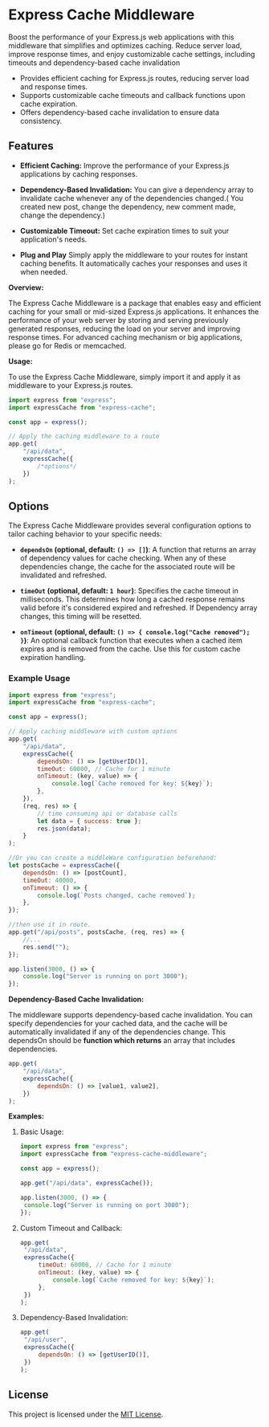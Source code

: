 # Express Cache Middleware

Boost the performance of your Express.js web applications with this middleware that simplifies and optimizes caching. Reduce server load, improve response times, and enjoy customizable cache settings, including timeouts and dependency-based cache invalidation

- Provides efficient caching for Express.js routes, reducing server load and response times.
- Supports customizable cache timeouts and callback functions upon cache expiration.
- Offers dependency-based cache invalidation to ensure data consistency.

## Features

- **Efficient Caching:** Improve the performance of your Express.js applications by caching responses.

- **Dependency-Based Invalidation:** You can give a dependency array to invalidate cache whenever any of the dependencies changed.( You created new post, change the dependency, new comment made, change the dependency.)

- **Customizable Timeout:** Set cache expiration times to suit your application's needs.

- **Plug and Play** Simply apply the middleware to your routes for instant caching benefits. It automatically caches your responses and uses it when needed.

**Overview:**

The Express Cache Middleware is a package that enables easy and efficient caching for your small or mid-sized Express.js applications. It enhances the performance of your web server by storing and serving previously generated responses, reducing the load on your server and improving response times. For advanced caching mechanism or big applications, please go for Redis or memcached.

**Usage:**

To use the Express Cache Middleware, simply import it and apply it as middleware to your Express.js routes.

```javascript
import express from "express";
import expressCache from "express-cache";

const app = express();

// Apply the caching middleware to a route
app.get(
	"/api/data",
	expressCache({
		/*options*/
	})
);
```

## Options

The Express Cache Middleware provides several configuration options to tailor caching behavior to your specific needs:

- **`dependsOn` (optional, default: `() => []`)**: A function that returns an array of dependency values for cache checking. When any of these dependencies change, the cache for the associated route will be invalidated and refreshed.

- **`timeOut` (optional, default: `1 hour`)**: Specifies the cache timeout in milliseconds. This determines how long a cached response remains valid before it's considered expired and refreshed. If Dependency array changes, this timing will be resetted.

- **`onTimeout` (optional, default: `() => { console.log("Cache removed"); }`)**: An optional callback function that executes when a cached item expires and is removed from the cache. Use this for custom cache expiration handling.

### Example Usage

```javascript
import express from "express";
import expressCache from "express-cache";

const app = express();

// Apply caching middleware with custom options
app.get(
	"/api/data",
	expressCache({
		dependsOn: () => [getUserID()],
		timeOut: 60000, // Cache for 1 minute
		onTimeout: (key, value) => {
			console.log(`Cache removed for key: ${key}`);
		},
	}),
	(req, res) => {
		// time consuming api or database calls
		let data = { success: true };
		res.json(data);
	}
);

//Or you can create a middleWare configuration beforehand:
let postsCache = expressCache({
	dependsOn: () => [postCount],
	timeOut: 40000,
	onTimeout: () => {
		console.log(`Posts changed, cache removed`);
	},
});

//then use it in route.
app.get("/api/posts", postsCache, (req, res) => {
	//...
	res.send("");
});

app.listen(3000, () => {
	console.log("Server is running on port 3000");
});
```

**Dependency-Based Cache Invalidation:**

The middleware supports dependency-based cache invalidation. You can specify dependencies for your cached data, and the cache will be automatically invalidated if any of the dependencies change. This dependsOn should be **function which returns** an array that includes dependencies.

```javascript
app.get(
	"/api/data",
	expressCache({
		dependsOn: () => [value1, value2],
	})
);
```

**Examples:**

1. Basic Usage:

   ```javascript
   import express from "express";
   import expressCache from "express-cache-middleware";

   const app = express();

   app.get("/api/data", expressCache());

   app.listen(3000, () => {
   	console.log("Server is running on port 3000");
   });
   ```

2. Custom Timeout and Callback:

   ```javascript
   app.get(
   	"/api/data",
   	expressCache({
   		timeOut: 60000, // Cache for 1 minute
   		onTimeout: (key, value) => {
   			console.log(`Cache removed for key: ${key}`);
   		},
   	})
   );
   ```

3. Dependency-Based Invalidation:

   ```javascript
   app.get(
   	"/api/user",
   	expressCache({
   		dependsOn: () => [getUserID()],
   	})
   );
   ```

## License

This project is licensed under the [MIT License](LICENSE).

